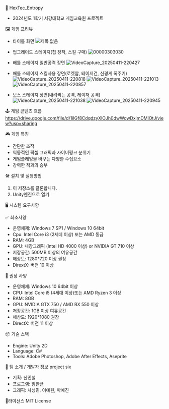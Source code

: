 📌 HexTec_Entropy
 - 2024년도 1학기 서강대학교 게임교육원 프로젝트


🖼️ 게임 프리뷰
- 타이틀 화면
![제목 없음](https://github.com/user-attachments/assets/688aa14f-fe2f-4e18-8aff-e7227aa4f13f)
- 업그레이드 스테이지(칩 장착, 스킬 구매)
![00000303030](https://github.com/user-attachments/assets/72b33464-cc94-40d0-b5e2-1afc597283c6)

- 배틀 스테이지 일반공격 장면
![VideoCapture_20250411-220427](https://github.com/user-attachments/assets/7e1d560e-1e04-45b0-a9fe-9d68cd92cb5e)

- 배틀 스테이지 스킬사용 장면(로켓암, 테이저건, 신경계 폭주기)
![VideoCapture_20250411-220818](https://github.com/user-attachments/assets/f4057bbb-f2df-4224-a0bb-59309196d1e1)
![VideoCapture_20250411-221013](https://github.com/user-attachments/assets/45391478-2ed9-41c2-b17e-989d99ba68b7)
![VideoCapture_20250411-220857](https://github.com/user-attachments/assets/19757d0b-91c0-4984-b6b4-43e027a390a0)

- 보스 스테이지 장면(내려찍는 공격, 레이저 공격)
![VideoCapture_20250411-221038](https://github.com/user-attachments/assets/5baf355e-5f85-4d75-8aef-9ce5621fc54a)
![VideoCapture_20250411-220945](https://github.com/user-attachments/assets/8ef054b1-6b76-4ae0-b67d-17cbd768f1e2)



🕹️ 게임 콘텐츠 흐름
https://drive.google.com/file/d/1iIGf8CdqdzyXlOJh0dwWowDxjmDMlOtJ/view?usp=sharing


🎮 게임 특징
  - 간단한 조작
  - 역동적인 픽셀 그래픽과 사이버펑크 분위기
  - 게임플레잉을 바꾸는 다양한 수집요소
  - 강력한 적과의 승부



🛠️ 설치 및 실행방법
  1. 이 저장소를 클론합니다.
  2. Unity엔진으로 열기


🖥️ 시스템 요구사항

✅ 최소사양
- 운영체제: Windows 7 SP1 / Windows 10 64bit
- Cpu: Intel Core i3 (2세데 이상) 또는 AMD 동급
- RAM: 4GB
- GPU: 내장그래픽 (Intel HD 4000 이상) or NVIDIA GT 710 이상
- 저장공간: 500MB 이상의 여유공간
- 해상도: 1280*720 이상 권장
- DirextX: 버전 10 이상

🚀 권장 사양
- 운영체제: Windows 10 64bit 이상
- CPU: Intel Core i5 (4세대 이상)또는 AMD Ryzen 3 이상
- RAM: 8GB
- GPU: NVIDIA GTX 750 / AMD RX 550 이상
- 저장공간: 1GB 이상 여유공간
- 해상도: 1920*1080 권장
- DirectX: 버전 11 이상


📦 기술 스택
- Engine: Unity 2D
- Language: C#
- Tools: Adobe Photoshop, Adobe After Effects, Aseprite


🙋 팀 소개 / 개발자 정보
project six
 - 기획: 신민철
 - 프로그램: 임한균
 - 그래픽: 차성민, 이예원, 박예진


📄라이선스
MIT License
